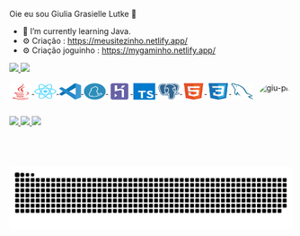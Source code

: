 Oie eu  sou  Giulia Grasielle Lutke 👋

- 🌱 I’m currently learning Java.
- ⚙ Criação : https://meusitezinho.netlify.app/
- ⚙ Criação joguinho : https://mygaminho.netlify.app/

<div>
  <a href="https://github.com/Giulialutke">
  <img height="180em" src="https://github-readme-stats.vercel.app/api?username=giulialutke&show_icons=true&theme=dracula&include_all_commits=true&count_private=true"/>
  <img height="180em" src="https://github-readme-stats.vercel.app/api/top-langs/?username=giulialutke&layout=compact&langs_count=7&theme=dracula"/>
</div>
<div style="display: inline_block"><br>
  <img align="center" alt="giu-Js" height="30" width="40" src="https://raw.githubusercontent.com/devicons/devicon/master/icons/java/java-plain.svg">
  <img align="center" alt="giu-Js" height="30" width="40" src="https://raw.githubusercontent.com/devicons/devicon/master/icons/react/react-original.svg">
  <img align="center" alt="giu-Js" height="30" width="40" src="https://raw.githubusercontent.com/devicons/devicon/master/icons/vscode/vscode-original.svg">
  <img align="center" alt="giu-Js" height="30" width="40" src="https://raw.githubusercontent.com/devicons/devicon/master/icons/yarn/yarn-original.svg">
  <img align="center" alt="giu-CSS" height="30" width="40" src="https://raw.githubusercontent.com/devicons/devicon/master/icons/heroku/heroku-plain.svg">
  <img align="center" alt="giu-Ts" height="30" width="40" src="https://raw.githubusercontent.com/devicons/devicon/master/icons/typescript/typescript-plain.svg">
  <img align="center" alt="giu-Js" height="30" width="40" src="https://raw.githubusercontent.com/devicons/devicon/master/icons/postgresql/postgresql-plain.svg">
  <img align="center" alt="giu-HTML" height="30" width="40" src="https://raw.githubusercontent.com/devicons/devicon/master/icons/html5/html5-original.svg">
  <img align="center" alt="giu-CSS" height="30" width="40" src="https://raw.githubusercontent.com/devicons/devicon/master/icons/css3/css3-original.svg">
  <img align="right" alt="giu-pic" height="150" style="border-radius:50px;" src="https://c.tenor.com/BtQ8M7Rxi4cAAAAC/adventure-time-princess-bubblegum.gif">
  <img align="center" alt="giu-Js" height="30" width="40" src="https://raw.githubusercontent.com/devicons/devicon/master/icons/mysql/mysql-plain.svg">
</div>
   
##
<div>
  <a href="https://instagram.com/giulialutke" target="_blank">
    <img src="https://img.shields.io/badge/-Instagram-%23E4405F?style=for-the-badge&logo=instagram&logoColor=white" target="_blank">
  </a>
  <a href="mailto:giulialutke@gmail.com">
    <img src="https://img.shields.io/badge/-Gmail-%23333?style=for-the-badge&logo=gmail&logoColor=white" target="_blank">
  </a>
  <a href="https://www.linkedin.com/in/giulia-grasielle-lutke-4305b329/ target="_blank">
    <img src="https://img.shields.io/badge/-LinkedIn-%230077B5?style=for-the-badge&logo=linkedin&logoColor=white" target="_blank">
  </a>
                                                                                                                                 
  ![Snake animation](https://github.com/giulialutke/giulialutke/blob/output/github-contribution-grid-snake.svg)
                                                                                                                                 
</div>

